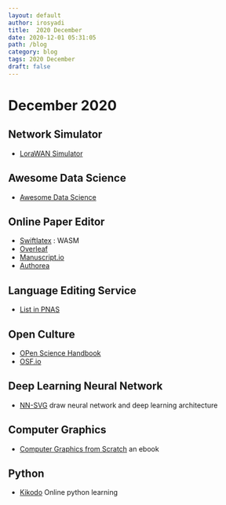 ```yaml
---
layout: default
author: irosyadi
title:  2020 December
date: 2020-12-01 05:31:05
path: /blog
category: blog
tags: 2020 December
draft: false
---
```



# December 2020

## Network Simulator
- [LoraWAN Simulator](https://github.com/kartben/lorawan-node-simulator)

## Awesome Data Science
- [Awesome Data Science](https://github.com/academic/awesome-datascience)

## Online Paper Editor
- [Swiftlatex](https://www.swiftlatex.com/) : WASM
- [Overleaf](https://www.overleaf.com/)
- [Manuscript.io](https://www.manuscripts.io)
- [Authorea](https://authorea.com/)

## Language Editing Service
- [List in PNAS](https://www.pnas.org/page/authors/language-editing)

## Open Culture
- [OPen Science Handbook](https://open-science-training-handbook.gitbook.io/book/)
- [OSF.io](https://osf.io/)

## Deep Learning Neural Network
- [NN-SVG](https://alexlenail.me/NN-SVG/index.html) draw neural network and deep learning architecture

## Computer Graphics
- [Computer Graphics from Scratch](https://www.gabrielgambetta.com/computer-graphics-from-scratch/introduction.html) an ebook

## Python
- [Kikodo](https://www.kikodo.io/) Online python learning